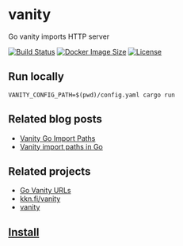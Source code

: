 # vanity

Go vanity imports HTTP server

[![Build Status](https://github.com/ectobit/vanity/workflows/build/badge.svg)](https://github.com/ectobit/vanity/actions)
[![Docker Image Size](https://img.shields.io/docker/image-size/ectobit/vanity)](https://hub.docker.com/repository/docker/ectobit/vanity)
[![License](https://img.shields.io/badge/license-BSD--2--Clause--Patent-orange.svg)](https://github.com/ectobit/vanity/blob/main/LICENSE)

## Run locally

`VANITY_CONFIG_PATH=$(pwd)/config.yaml cargo run`

## Related blog posts

- [Vanity Go Import Paths](https://blog.bramp.net/post/2017/10/02/vanity-go-import-paths/)
- [Vanity import paths in Go](https://sagikazarmark.hu/blog/vanity-import-paths-in-go/)

## Related projects

- [Go Vanity URLs](https://github.com/GoogleCloudPlatform/govanityurls)
- [kkn.fi/vanity](https://github.com/kare/vanity)
- [vanity](https://github.com/hawx/vanity)

## [Install](https://artifacthub.io/packages/helm/ectobit/vanity)
